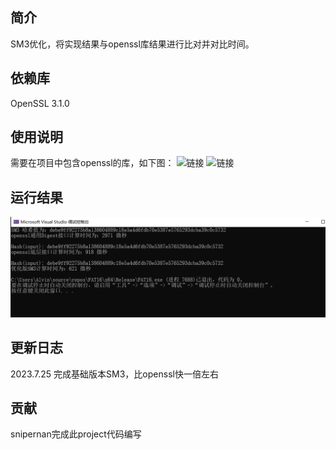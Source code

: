 
## 简介
SM3优化，将实现结果与openssl库结果进行比对并对比时间。
## 依赖库
OpenSSL 3.1.0


## 使用说明
需要在项目中包含openssl的库，如下图：
![链接](https://github.com/snipernan/SDU23-CryptoRepo/blob/main/Project1%20implement%20the%20na%C3%AFve%20birthday%20attack%20of%20reduced%20SM3/figure/1.png)
![链接](https://github.com/snipernan/SDU23-CryptoRepo/blob/main/Project1%20implement%20the%20na%C3%AFve%20birthday%20attack%20of%20reduced%20SM3/figure/2.png)

## 运行结果
![优化结果](https://github.com/snipernan/SDU23-CryptoRepo/blob/main/Project4%20do%20your%20best%20to%20optimize%20SM3%20implementation%20(software)/figure/dfa9c2fd87ec4a44345b708fbeb4a0c.png)

## 更新日志
2023.7.25 完成基础版本SM3，比openssl快一倍左右

## 贡献
snipernan完成此project代码编写

